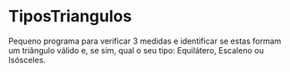# TiposTriangulos

Pequeno programa para verificar 3 medidas e identificar se estas formam um triângulo válido e, se sim, qual o seu tipo: Equilátero, Escaleno ou Isósceles.
